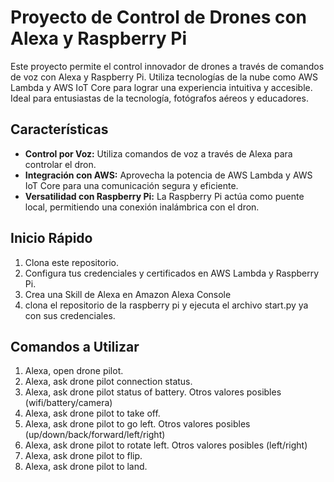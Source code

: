 # Proyecto de Control de Drones con Alexa y Raspberry Pi

Este proyecto permite el control innovador de drones a través de comandos de voz con Alexa y Raspberry Pi. Utiliza tecnologías de la nube como AWS Lambda y AWS IoT Core para lograr una experiencia intuitiva y accesible. Ideal para entusiastas de la tecnología, fotógrafos aéreos y educadores.

## Características

- **Control por Voz:** Utiliza comandos de voz a través de Alexa para controlar el dron.
- **Integración con AWS:** Aprovecha la potencia de AWS Lambda y AWS IoT Core para una comunicación segura y eficiente.
- **Versatilidad con Raspberry Pi:** La Raspberry Pi actúa como puente local, permitiendo una conexión inalámbrica con el dron.

## Inicio Rápido

1. Clona este repositorio.
2. Configura tus credenciales y certificados en AWS Lambda y Raspberry Pi.
3. Crea una Skill de Alexa en Amazon Alexa Console
4. clona el repositorio de la raspberry pi y ejecuta el archivo start.py ya con sus credenciales.

## Comandos a Utilizar
1. Alexa, open drone pilot.
2. Alexa, ask drone pilot connection status.
3. Alexa, ask drone pilot status of battery. Otros valores posibles (wifi/battery/camera)
4. Alexa, ask drone pilot to take off.
5. Alexa, ask drone pilot to go left. Otros valores posibles (up/down/back/forward/left/right)
6. Alexa, ask drone pilot to rotate left. Otros valores posibles (left/right)
7. Alexa, ask drone pilot to flip.
8. Alexa, ask drone pilot to land.



